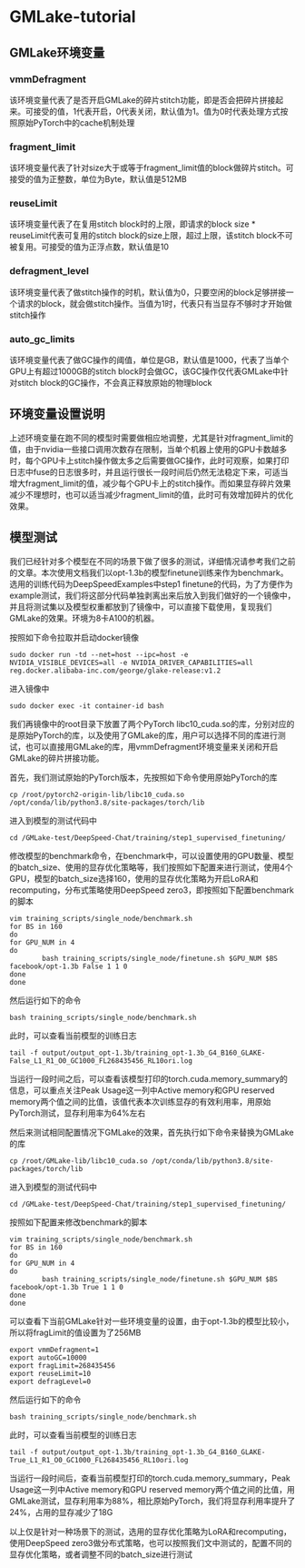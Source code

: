 # GMLake-tutorial
## GMLake环境变量
### vmmDefragment
该环境变量代表了是否开启GMLake的碎片stitch功能，即是否会把碎片拼接起来。可接受的值，1代表开启，0代表关闭，默认值为1。值为0时代表处理方式按照原始PyTorch中的cache机制处理

### fragment_limit
该环境变量代表了针对size大于或等于fragment_limit值的block做碎片stitch。可接受的值为正整数，单位为Byte，默认值是512MB

### reuseLimit
该环境变量代表了在复用stitch block时的上限，即请求的block size * reuseLimit代表可复用的stitch block的size上限，超过上限，该stitch block不可被复用。可接受的值为正浮点数，默认值是10

### defragment_level
该环境变量代表了做stitch操作的时机，默认值为0，只要空闲的block足够拼接一个请求的block，就会做stitch操作。当值为1时，代表只有当显存不够时才开始做stitch操作

### auto_gc_limits
该环境变量代表了做GC操作的阈值，单位是GB，默认值是1000，代表了当单个GPU上有超过1000GB的stitch block时会做GC，该GC操作仅代表GMLake中针对stitch block的GC操作，不会真正释放原始的物理block

## 环境变量设置说明
上述环境变量在跑不同的模型时需要做相应地调整，尤其是针对fragment_limit的值，由于nvidia一些接口调用次数存在限制，当单个机器上使用的GPU卡数越多时，每个GPU卡上stitch操作做太多之后需要做GC操作，此时可观察，如果打印日志中fuse的日志很多时，并且运行很长一段时间后仍然无法稳定下来，可适当增大fragment_limit的值，减少每个GPU卡上的stitch操作。而如果显存碎片效果减少不理想时，也可以适当减少fragment_limit的值，此时可有效增加碎片的优化效果。

## 模型测试
我们已经针对多个模型在不同的场景下做了很多的测试，详细情况请参考我们之前的文章。本次使用文档我们以opt-1.3b的模型finetune训练来作为benchmark。选用的训练代码为DeepSpeedExamples中step1 finetune的代码，为了方便作为example测试，我们将这部分代码单独剥离出来后放入到我们做好的一个镜像中，并且将测试集以及模型权重都放到了镜像中，可以直接下载使用，复现我们GMLake的效果。环境为8卡A100的机器。

按照如下命令拉取并启动docker镜像
```
sudo docker run -td --net=host --ipc=host -e NVIDIA_VISIBLE_DEVICES=all -e NVIDIA_DRIVER_CAPABILITIES=all reg.docker.alibaba-inc.com/george/glake-release:v1.2
```
进入镜像中
```
sudo docker exec -it container-id bash
```
我们再镜像中的root目录下放置了两个PyTorch libc10_cuda.so的库，分别对应的是原始PyTorch的库，以及使用了GMLake的库，用户可以选择不同的库进行测试，也可以直接用GMLake的库，用vmmDefragment环境变量来关闭和开启GMLake的碎片拼接功能。

首先，我们测试原始的PyTorch版本，先按照如下命令使用原始PyTorch的库
```
cp /root/pytorch2-origin-lib/libc10_cuda.so /opt/conda/lib/python3.8/site-packages/torch/lib
```

进入到模型的测试代码中
```
cd /GMLake-test/DeepSpeed-Chat/training/step1_supervised_finetuning/
```
修改模型的benchmark命令，在benchmark中，可以设置使用的GPU数量、模型的batch_size、使用的显存优化策略等，我们按照如下配置来进行测试，使用4个GPU，模型的batch_size选择160，使用的显存优化策略为开启LoRA和recomputing，分布式策略使用DeepSpeed zero3，即按照如下配置benchmark的脚本
```
vim training_scripts/single_node/benchmark.sh
for BS in 160
do
for GPU_NUM in 4
do
        bash training_scripts/single_node/finetune.sh $GPU_NUM $BS facebook/opt-1.3b False 1 1 0
done
done
```
然后运行如下的命令
```
bash training_scripts/single_node/benchmark.sh
```
此时，可以查看当前模型的训练日志
```
tail -f output/output_opt-1.3b/training_opt-1.3b_G4_B160_GLAKE-False_L1_R1_O0_GC1000_FL268435456_RL10ori.log
```
当运行一段时间之后，可以查看该模型打印的torch.cuda.memory_summary的信息，可以重点关注Peak Usage这一列中Active memory和GPU reserved memory两个值之间的比值，该值代表本次训练显存的有效利用率，用原始PyTorch测试，显存利用率为64%左右

然后来测试相同配置情况下GMLake的效果，首先执行如下命令来替换为GMLake的库
```
cp /root/GMLake-lib/libc10_cuda.so /opt/conda/lib/python3.8/site-packages/torch/lib
```

进入到模型的测试代码中
```
cd /GMLake-test/DeepSpeed-Chat/training/step1_supervised_finetuning/
```

按照如下配置来修改benchmark的脚本
```
vim training_scripts/single_node/benchmark.sh
for BS in 160
do
for GPU_NUM in 4
do
        bash training_scripts/single_node/finetune.sh $GPU_NUM $BS facebook/opt-1.3b True 1 1 0
done
done
```
可以查看下当前GMLake针对一些环境变量的设置，由于opt-1.3b的模型比较小，所以将fragLimit的值设置为了256MB
```
export vmmDefragment=1
export autoGC=10000
export fragLimit=268435456
export reuseLimit=10
export defragLevel=0
```
然后运行如下的命令
```
bash training_scripts/single_node/benchmark.sh
```

此时，可以查看当前模型的训练日志
```
tail -f output/output_opt-1.3b/training_opt-1.3b_G4_B160_GLAKE-True_L1_R1_O0_GC1000_FL268435456_RL10ori.log
```
当运行一段时间后，查看当前模型打印的torch.cuda.memory_summary，Peak Usage这一列中Active memory和GPU reserved memory两个值之间的比值，用GMLake测试，显存利用率为88%，相比原始PyTorch，我们将显存利用率提升了24%，占用的显存减少了18G

以上仅是针对一种场景下的测试，选用的显存优化策略为LoRA和recomputing，使用DeepSpeed zero3做分布式策略，也可以按照我们文中测试的，配置不同的显存优化策略，或者调整不同的batch_size进行测试
